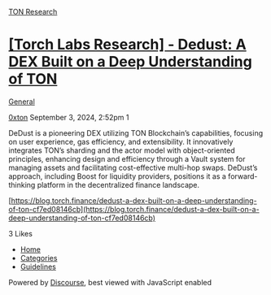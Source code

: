 [TON Research](/)

# [\[Torch Labs Research\] - Dedust: A DEX Built on a Deep Understanding of TON](/t/torch-labs-research-dedust-a-dex-built-on-a-deep-understanding-of-ton/30468)

[General](/c/general/4) 

    

[0xton](https://tonresear.ch/u/0xton)  September 3, 2024, 2:52pm  1

DeDust is a pioneering DEX utilizing TON Blockchain’s capabilities, focusing on user experience, gas efficiency, and extensibility. It innovatively integrates TON’s sharding and the actor model with object-oriented principles, enhancing design and efficiency through a Vault system for managing assets and facilitating cost-effective multi-hop swaps. DeDust’s approach, including Boost for liquidity providers, positions it as a forward-thinking platform in the decentralized finance landscape.

[https://blog.torch.finance/dedust-a-dex-built-on-a-deep-understanding-of-ton-cf7ed08146cb](https://blog.torch.finance/dedust-a-dex-built-on-a-deep-understanding-of-ton-cf7ed08146cb)

  3 Likes

*   [Home](/)
*   [Categories](/categories)
*   [Guidelines](/guidelines)

Powered by [Discourse](https://www.discourse.org), best viewed with JavaScript enabled